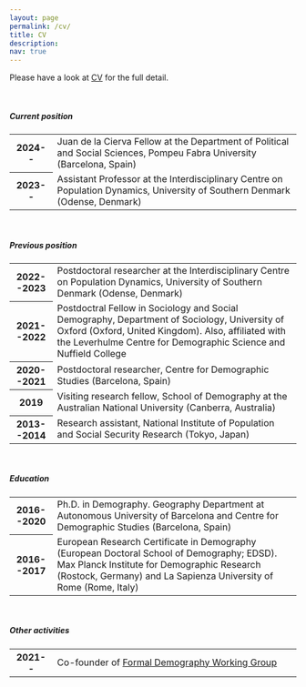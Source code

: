 ```yaml
---
layout: page
permalink: /cv/
title: CV
description:
nav: true
---
```


Please have a look at [CV](https://drive.google.com/file/d/1_LUgwOaBgRjdoYd_JnKDZul0qybJjDQu/view?usp=sharing) for the full detail.

<br />

##### **Current position**

<table class="table table-sm table-borderless">
  <tr>
    <th style="width: 15%;" scope="row">2024--</th>
    <td>Juan de la Cierva Fellow at the Department of Political and Social Sciences, Pompeu Fabra University (Barcelona, Spain) </td>
  </tr>
  <tr>
    <th style="width: 15%;" scope="row">2023--</th>
    <td>Assistant Professor at the Interdisciplinary Centre on Population Dynamics, University of Southern Denmark (Odense, Denmark)</td>
  </tr>
</table>

<br />

##### **Previous position**

<table class="table table-sm table-borderless">
  <tr>
    <th style="width: 15%;" scope="row">2022--2023</th>
    <td>Postdoctoral researcher at the Interdisciplinary Centre on Population Dynamics, University of Southern Denmark (Odense, Denmark)</td>
  </tr>
  <tr>
    <th style="width: 15%;" scope="row">2021--2022</th>
    <td>Postdoctral Fellow in Sociology and Social Demography, Department of Sociology, University of Oxford (Oxford, United Kingdom). Also, affiliated with the Leverhulme Centre for Demographic Science and Nuffield College</td>
  </tr>
  <tr>
    <th style="width: 15%;" scope="row">2020--2021</th>
    <td>Postdoctoral researcher, Centre for Demographic Studies (Barcelona, Spain)</td>
  </tr>
  <tr>
    <th style="width: 15%;" scope="row">2019</th>
    <td>Visiting research fellow, School of Demography at the Australian National University (Canberra, Australia)</td>
  </tr>
  <tr>
    <th style="width: 15%;" scope="row">2013--2014</th>
    <td>Research assistant, National Institute of Population and Social Security Research (Tokyo, Japan)</td>
  </tr>
</table>

<br />

##### **Education**

<table class="table table-sm table-borderless">
  <tr>
    <th style="width: 15%;" scope="row">2016--2020</th>
    <td>Ph.D. in Demography. Geography Department at Autonomous University of Barcelona and Centre for Demographic Studies (Barcelona, Spain)</td>
  </tr>
  <tr>
    <th style="width: 15%;" scope="row">2016--2017</th>
    <td>European Research Certificate in Demography (European Doctoral School of Demography; EDSD). Max Planck Institute for Demographic Research (Rostock, Germany) and La Sapienza University of Rome (Rome, Italy)</td>
  </tr>
</table>

<br />

##### **Other activities**

<table class="table table-sm table-borderless">
  <tr>
    <th style="width: 15%;" scope="row">2021--</th>
    <td>Co-founder of <a href = "https://formaldemography.github.io/working_group/">Formal Demography Working Group</a></td>
  </tr>
</table>
